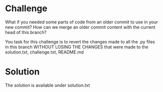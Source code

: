 # Challenge
What if you needed some parts of code from an older commit to use in your new commit? 
How can we merge an older commit content with the current head of this branch?

You task for this challenge is to revert the changes made to all the .py files in this branch WITHOUT 
LOSING THE CHANGES that were made to the solution.txt, challenge.txt, README.md



# Solution 
The solution is available under solution.txt

